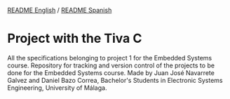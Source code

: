 [README English](https://github.com/danibcor/Embedded_systems_TivaC/blob/main/README.md) / [README Spanish](https://github.com/danibcor/Embedded_systems_TivaC/blob/main/README_SP.md)
# Project with the Tiva C 
All the specifications belonging to project 1 for the Embedded Systems course.
Repository for tracking and version control of the projects to be done for the Embedded Systems course.
Made by Juan José Navarrete Galvez and Daniel Bazo Correa, Bachelor's Students in Electronic Systems Engineering, University of Málaga.
